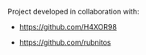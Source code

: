 Project developed in collaboration with:

- https://github.com/H4XOR98

- https://github.com/rubnitos

